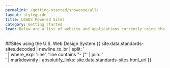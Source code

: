 ```yaml
---
permalink: /getting-started/showcase/all/
layout: styleguide
title: USWDS Powered Sites
category: Getting started
lead: Below are a list of website and applications currently using the U.S. Web Design System. If your project is currently using the Design System and you do not see it on this list, please feel free to [submit a pull request](https://github.com/18F/web-design-standards/pulls/) or email the core team at [uswebdesignstandards@gsa.gov](mailto:uswebdesignstandards@gsa.gov).
---
```

##Sites using the U.S. Web Design System
{{ site.data.standards-sites.decoded | newline_to_br | split: '<br />' | where_exp: 'line', 'line contains "- ["' | join: '<br />' | markdownify | absolutify_links: site.data.standards-sites.html_url }}

